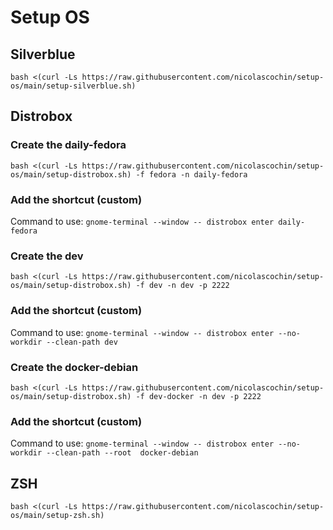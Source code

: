 # Setup OS

## Silverblue
```
bash <(curl -Ls https://raw.githubusercontent.com/nicolascochin/setup-os/main/setup-silverblue.sh)
```

## Distrobox
### Create the daily-fedora
```
bash <(curl -Ls https://raw.githubusercontent.com/nicolascochin/setup-os/main/setup-distrobox.sh) -f fedora -n daily-fedora
```
### Add the shortcut (custom)
Command to use: `gnome-terminal --window -- distrobox enter daily-fedora`

### Create the dev
```
bash <(curl -Ls https://raw.githubusercontent.com/nicolascochin/setup-os/main/setup-distrobox.sh) -f dev -n dev -p 2222
```
### Add the shortcut (custom)
Command to use: `gnome-terminal --window -- distrobox enter --no-workdir --clean-path dev`

### Create the docker-debian
```
bash <(curl -Ls https://raw.githubusercontent.com/nicolascochin/setup-os/main/setup-distrobox.sh) -f dev-docker -n dev -p 2222
```
### Add the shortcut (custom)
Command to use: `gnome-terminal --window -- distrobox enter --no-workdir --clean-path --root  docker-debian`


## ZSH
```
bash <(curl -Ls https://raw.githubusercontent.com/nicolascochin/setup-os/main/setup-zsh.sh)
```
